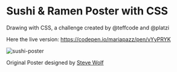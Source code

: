 # Sushi & Ramen Poster with CSS
Drawing with CSS, a challenge created by @teffcode  and @platzi 

Here the live version: https://codepen.io/mariapazz/pen/vYyPRYK

![sushi-poster](https://user-images.githubusercontent.com/3606663/111098572-c3bfd780-8511-11eb-9207-a3d1fa6af776.jpg)

Original Poster designed by [Steve Wolf](https://dribbble.com/WOLF_STEVE)


